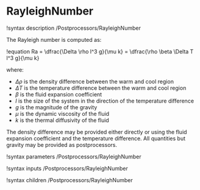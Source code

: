 # RayleighNumber

!syntax description /Postprocessors/RayleighNumber

The Rayleigh number is computed as:

!equation
Ra = \dfrac{\Delta \rho l^3 g}{\mu k} = \dfrac{\rho \beta \Delta T l^3 g}{\mu k}

where:

- $\Delta \rho$ is the density difference between the warm and cool region
- $\Delta T$ is the temperature difference between the warm and cool region
- $\beta$ is the fluid expansion coefficient
- $l$ is the size of the system in the direction of the temperature difference
- $g$ is the magnitude of the gravity
- $\mu$ is the dynamic viscosity of the fluid
- $k$ is the thermal diffusivity of the fluid


The density difference may be provided either directly or using the fluid expansion coefficient
and the temperature difference.
All quantities but gravity may be provided as postprocessors.

!syntax parameters /Postprocessors/RayleighNumber

!syntax inputs /Postprocessors/RayleighNumber

!syntax children /Postprocessors/RayleighNumber
